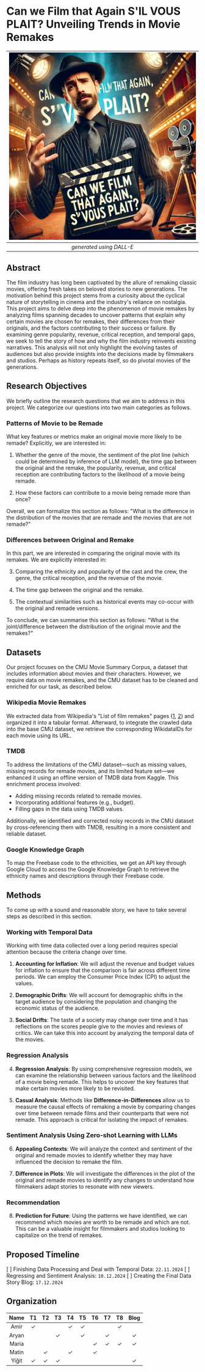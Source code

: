 # Can we Film that Again S'IL VOUS PLAIT? Unveiling Trends in Movie Remakes

| ![generated using GPT/DALL-E](cover_1.webp) |
|:--:|
| *generated using DALL-E* |

## Abstract

The film industry has long been captivated by the allure of remaking classic movies, offering fresh takes on beloved stories to new generations. The motivation behind this project stems from a curiosity about the cyclical nature of storytelling in cinema and the industry's reliance on nostalgia. This project aims to delve deep into the phenomenon of movie remakes by analyzing films spanning decades to uncover patterns that explain why certain movies are chosen for remakes, their differences from their originals, and the factors contributing to their success or failure. By examining genre popularity, revenue, critical reception, and temporal gaps, we seek to tell the story of how and why the film industry reinvents existing narratives. This analysis will not only highlight the evolving tastes of audiences but also provide insights into the decisions made by filmmakers and studios. Perhaps as history repeats itself, so do pivotal movies of the generations.

## Research Objectives

We briefly outline the research questions that we aim to address in this project. We categorize our questions into two main categories as follows.

### Patterns of Movie to be Remade

What key features or metrics make an original movie more likely to be remade? Explicitly, we are interested in:

1. Whether the genre of the movie, the sentiment of the plot line (which could be determined by inference of LLM model), the time gap between the original and the remake, the popularity, revenue, and critical reception are contributing factors to the likelihood of a movie being remade.

2. How these factors can contribute to a movie being remade more than once?

Overall, we can formalize this section as follows: "What is the difference in the distribution of the movies that are remade and the movies that are not remade?"

### Differences between Original and Remake

In this part, we are interested in comparing the original movie with its remakes. We are explicitly interested in:

3. Comparing the ethnicity and popularity of the cast and the crew, the genre, the critical reception, and the revenue of the movie.

4. The time gap between the original and the remake.

5. The contextual similarities such as historical events may co-occur with the original and remade versions.

To conclude, we can summarise this section as follows: "What is the joint/difference between the distribution of the original movie and the remakes?"

## Datasets

Our project focuses on the CMU Movie Summary Corpus, a dataset that includes information about movies and their characters. However, we require data on movie remakes, and the CMU dataset has to be cleaned and enriched for our task, as described below.

### Wikipedia Movie Remakes

We extracted data from Wikipedia's "List of film remakes" pages ([1](https://en.wikipedia.org/wiki/List_of_film_remakes_(A%E2%80%93M)#A), [2](https://en.wikipedia.org/wiki/List_of_film_remakes_(N%E2%80%93Z)#Z)) and organized it into a tabular format. Afterward, to integrate the crawled data into the base CMU dataset, we retrieve the corresponding WikidataIDs for each movie using its URL.

### TMDB

To address the limitations of the CMU dataset—such as missing values, missing records for remade movies, and its limited feature set—we enhanced it using an offline version of TMDB data from Kaggle. This enrichment process involved:

- Adding missing records related to remade movies.
- Incorporating additional features (e.g., budget).
- Filling gaps in the data using TMDB values.

Additionally, we identified and corrected noisy records in the CMU dataset by cross-referencing them with TMDB, resulting in a more consistent and reliable dataset.

### Google Knowledge Graph

To map the Freebase code to the ethnicities, we get an API key through Google Cloud to access the Google Knowledge Graph to retrieve the ethnicity names and descriptions through their Freebase code.

## Methods

To come up with a sound and reasonable story, we have to take several steps as described in this section.

### Working with Temporal Data

Working with time data collected over a long period requires special attention because the criteria change over time.

1. **Accounting for Inflation**: We will adjust the revenue and budget values for inflation to ensure that the comparison is fair across different time periods. We can employ the Consumer Price Index (CPI) to adjust the values.

2. **Demographic Drifts**: We will account for demographic shifts in the target audience by considering the population and changing the economic status of the audience.

3. **Social Drifts**: The taste of a society may change over time and it has reflections on the scores people give to the movies and reviews of critics. We can take this into account by analyzing the temporal data of the movies.

### Regression Analysis

4. **Regression Analysis**: By using comprehensive regression models, we can examine the relationship between various factors and the likelihood of a movie being remade. This helps to uncover the key features that make certain movies more likely to be revisited.

5. **Casual Analysis**: Methods like __Difference-in-Differences__ allow us to measure the causal effects of remaking a movie by comparing changes over time between remade films and their counterparts that were not remade. This approach is critical for isolating the impact of remakes.

### Sentiment Analysis Using Zero-shot Learning with LLMs

6. **Appealing Contexts**: We will analyze the context and sentiment of the original and remade movies to identify whether they may have influenced the decision to remake the film.

7. **Difference in Plots**: We will investigate the differences in the plot of the original and remade movies to identify any changes to understand how filmmakers adapt stories to resonate with new viewers.

### Recommendation

8. **Prediction for Future**: Using the patterns we have identified, we can recommend which movies are worth to be remade and which are not. This can be a valuable insight for filmmakers and studios looking to capitalize on the trend of remakes.

## Proposed Timeline

[ ] Finishing Data Processing and Deal with Temporal Data: `22.11.2024`
[ ] Regressing and Sentiment Analysis: `10.12.2024`
[ ] Creating the Final Data Story Blog: `17.12.2024`

## Organization

| Name    | T1 | T2 | T3 | T4 | T5 | T6 | T7 | T8 | Blog |
|:-------:|:--:|:--:|:--:|:--:|:--:|:--:|:--:|:--:|:----:|
| Amir    | ✓  |    |    | ✓  | ✓  |    |    | ✓  |      |
| Aryan   |    |    | ✓  |    | ✓  |    | ✓  |    | ✓    |
| Maria   |    |    |    |    |    | ✓  | ✓  | ✓  | ✓    |
| Matin   |    | ✓  |    | ✓  |    | ✓  |    |    |      |
| Yiğit   | ✓  | ✓  | ✓  |    |    |    |    |    | ✓    |
